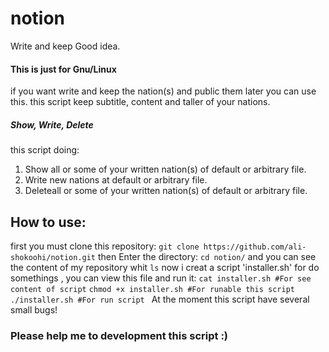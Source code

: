 # notion
Write and keep Good idea.
#### This is just for Gnu/Linux
if you want write and keep the nation(s) and public them later you can use this.
this script keep subtitle, content and taller of your nations.
##### Show, Write, Delete
this script doing:
  1. Show all or some of your written nation(s) of default or arbitrary file.
  2. Write new nations at default or arbitrary file.
  3. Deleteall or some of your written nation(s) of default or arbitrary file.
## How to use:
  first you must clone this repository:
    `git clone https://github.com/ali-shokoohi/notion.git`
  then Enter the directory:
    `cd notion/`
  and you can see the content of my repository whit `ls`
  now i creat a script 'installer.sh' for do somethings , you can view this file and run it:
    `cat installer.sh #For see content of script`
    `chmod +x installer.sh #For runable this script`
    `./installer.sh #For run script `
At the moment this script have several small bugs!
### Please help me to development this script :)
